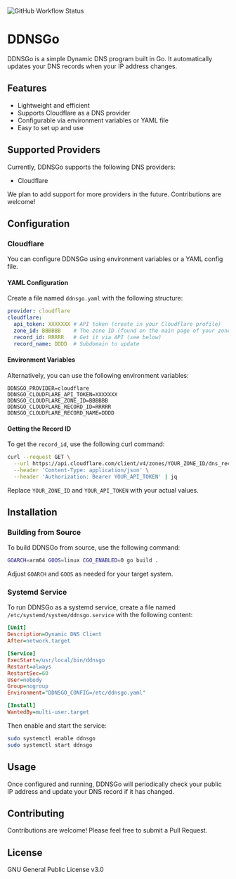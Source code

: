 ![GitHub Workflow Status](https://img.shields.io/github/workflow/status/DamyrFr/ddnsgo/CI?label=build)

# DDNSGo

DDNSGo is a simple Dynamic DNS program built in Go. It automatically updates your DNS records when your IP address changes.

## Features

- Lightweight and efficient
- Supports Cloudflare as a DNS provider
- Configurable via environment variables or YAML file
- Easy to set up and use

## Supported Providers

Currently, DDNSGo supports the following DNS providers:

- Cloudflare

We plan to add support for more providers in the future. Contributions are welcome!

## Configuration

### Cloudflare

You can configure DDNSGo using environment variables or a YAML config file.

#### YAML Configuration

Create a file named `ddnsgo.yaml` with the following structure:

```yaml
provider: cloudflare
cloudflare:
  api_token: XXXXXXX # API token (create in your Cloudflare profile)
  zone_id: BBBBBB    # The zone ID (found on the main page of your zone)
  record_id: RRRRR   # Get it via API (see below)
  record_name: DDDD  # Subdomain to update
```

#### Environment Variables

Alternatively, you can use the following environment variables:

```
DDNSGO_PROVIDER=cloudflare
DDNSGO_CLOUDFLARE_API_TOKEN=XXXXXXX
DDNSGO_CLOUDFLARE_ZONE_ID=BBBBBB
DDNSGO_CLOUDFLARE_RECORD_ID=RRRRR
DDNSGO_CLOUDFLARE_RECORD_NAME=DDDD
```

#### Getting the Record ID

To get the `record_id`, use the following curl command:

```bash
curl --request GET \
  --url https://api.cloudflare.com/client/v4/zones/YOUR_ZONE_ID/dns_records \
  --header 'Content-Type: application/json' \
  --header 'Authorization: Bearer YOUR_API_TOKEN' | jq
```

Replace `YOUR_ZONE_ID` and `YOUR_API_TOKEN` with your actual values.

## Installation

### Building from Source

To build DDNSGo from source, use the following command:

```bash
GOARCH=arm64 GOOS=linux CGO_ENABLED=0 go build .
```

Adjust `GOARCH` and `GOOS` as needed for your target system.

### Systemd Service

To run DDNSGo as a systemd service, create a file named `/etc/systemd/system/ddnsgo.service` with the following content:

```ini
[Unit]
Description=Dynamic DNS Client
After=network.target

[Service]
ExecStart=/usr/local/bin/ddnsgo
Restart=always
RestartSec=60
User=nobody
Group=nogroup
Environment="DDNSGO_CONFIG=/etc/ddnsgo.yaml"

[Install]
WantedBy=multi-user.target
```

Then enable and start the service:

```bash
sudo systemctl enable ddnsgo
sudo systemctl start ddnsgo
```

## Usage

Once configured and running, DDNSGo will periodically check your public IP address and update your DNS record if it has changed.

## Contributing

Contributions are welcome! Please feel free to submit a Pull Request.

## License

GNU General Public License v3.0
